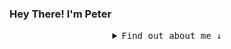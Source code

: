 ### Hey There! I'm Peter

<details>
<summary align="center"><samp>Find out about me &#8595</samp></summary>
<p>I am a design engineer, and I make fast, reliable, and accessible websites. I like Typescript, CSS, and sandwiches.</p>
<br>
<a href="http://peterbinks.net">Check out my website</a><br>
<a href="https://twitter.com/peterbinks">Follow me on Twitter</a>
</details>
